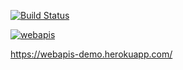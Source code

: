 [![Build Status](https://travis-ci.org/webapis/webapis.svg?branch=master)](https://travis-ci.org/webapis/webapis)

[![webapis](https://img.shields.io/endpoint?url=https://dashboard.cypress.io/badge/simple/xet8gf/master&style=flat&logo=cypress)](https://dashboard.cypress.io/projects/xet8gf/runs)

https://webapis-demo.herokuapp.com/
